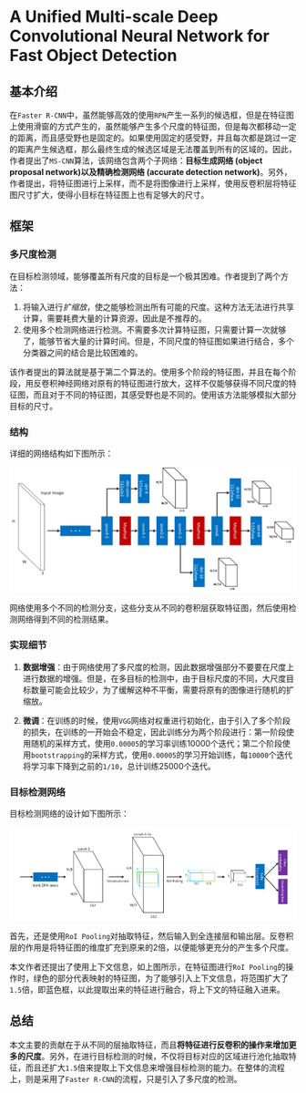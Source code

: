 A Unified Multi-scale Deep Convolutional Neural Network for Fast Object Detection
===

基本介绍
---

在`Faster R-CNN`中，虽然能够高效的使用`RPN`产生一系列的候选框，但是在特征图上使用滑窗的方式产生的，虽然能够产生多个尺度的特征图，但是每次都移动一定的距离，而且感受野也是固定的。如果使用固定的感受野，并且每次都是跳过一定的距离产生候选框，那么最终生成的候选区域是无法覆盖到所有的区域的。因此，作者提出了`MS-CNN`算法，该网络包含两个子网络：**目标生成网络 (object proposal network)**以及**精确检测网络 (accurate detection network)**。另外，作者提出，将特征图进行上采样，而不是将图像进行上采样，使用反卷积层将特征图尺寸扩大，使得小目标在特征图上也有足够大的尺寸。

框架
---

### 多尺度检测

在目标检测领域，能够覆盖所有尺度的目标是一个极其困难。作者提到了两个方法：

1. 将输入进行*扩缩放*，使之能够检测出所有可能的尺度。这种方法无法进行共享计算，需要耗费大量的计算资源，因此是不推荐的。
1. 使用多个检测网络进行检测。不需要多次计算特征图，只需要计算一次就够了，能够节省大量的计算时间。但是，不同尺度的特征图如果进行结合，多个分类器之间的结合是比较困难的。

该作者提出的算法就是基于第二个算法的。使用多个阶段的特征图，并且在每个阶段，用反卷积神经网络对原有的特征图进行放大，这样不仅能够获得不同尺度的特征图，而且对于不同的特征图，其感受野也是不同的。使用该方法能够模拟大部分目标的尺寸。

### 结构

详细的网络结构如下图所示：

![Architecture](../../dist/mscnn_architecture.png)

网络使用多个不同的检测分支，这些分支从不同的卷积层获取特征图，然后使用检测网络得到不同的检测结果。

### 实现细节

1. **数据增强**：由于网络使用了多尺度的检测，因此数据增强部分不要要在尺度上进行数据的增强。但是，在多目标的检测中，由于目标尺度的不同，大尺度目标数量可能会比较少，为了缓解这种不平衡，需要将原有的图像进行随机的扩缩放。

1. **微调**：在训练的时候，使用`VGG`网络对权重进行初始化，由于引入了多个阶段的损失，在训练的一开始会不稳定，因此训练分为两个阶段进行：第一阶段使用随机的采样方式，使用`0.00005`的学习率训练10000个迭代；第二个阶段使用`bootstrapping`的采样方式，使用`0.00005`的学习开始训练，每`10000`个迭代将学习率下降到之前的`1/10`，总计训练25000个迭代。

### 目标检测网络

目标检测网络的设计如下图所示：

![Object Detection](../../dist/mscnn_obj_detection.png)

首先，还是使用`RoI Pooling`对抽取特征，然后输入到全连接层和输出层。反卷积层的作用是将特征图的维度扩充到原来的2倍，以便能够更充分的产生多个尺度。

本文作者还提出了使用上下文信息，如上图所示，在特征图进行`RoI Pooling`的操作时，绿色的部分代表映射的特征图，为了能够引入上下文信息，将范围扩大了`1.5`倍，即蓝色框，以此提取出来的特征进行融合，将上下文的特征融入进来。

总结
---

本文主要的贡献在于从不同的层抽取特征，而且**将特征进行反卷积的操作来增加更多的尺度**。另外，在进行目标检测的时候，不仅将目标对应的区域进行池化抽取特征，而且还扩大`1.5`倍来提取上下文信息来增强目标检测的能力。在整体的流程上，则是采用了`Faster R-CNN`的流程，只是引入了多尺度的检测。
